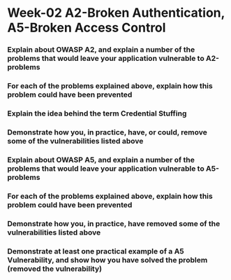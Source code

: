 # Week-02 A2-Broken Authentication, A5-Broken Access Control


### Explain about OWASP A2, and explain a number of the problems that would leave your application vulnerable to A2-problems

### For each of the problems explained above, explain how this problem could have been prevented

### Explain the idea behind the term Credential Stuffing

### Demonstrate how you, in practice, have, or could, remove some of the vulnerabilities listed above 

### Explain about OWASP A5, and explain a number of the problems that would leave your application vulnerable to A5-problems

### For each of the problems explained above, explain how this problem could have been prevented

### Demonstrate how you, in practice, have removed some of the vulnerabilities listed above

### Demonstrate at least one practical example of a A5 Vulnerability, and show how you have solved the problem (removed the vulnerability)